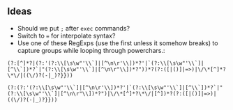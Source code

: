 ## Ideas

- Should we put `;` after `exec` commands?
- Switch to `=` for interpolate syntax?
- Use one of these RegExps (use the first unless it somehow breaks) to capture groups while looping through powerchars.:

```
(?:[^]*?|(?:'(?:\\[\s\w"'\\`]|[^\n\r'\\])*?'|`(?:\\[\s\w"'\\`]|[^\\`])*?`|"(?:\\[\s\w"'\\`]|[^\n\r"\\])*?"))*?(?:([|()]|=>)|\/\*[^]*?\*\/|((\/)?(-|_)?}}))

(?:(?:'(?:\\[\s\w"'\\`]|[^\n\r'\\])*?'|`(?:\\[\s\w"'\\`]|[^\\`])*?`|"(?:\\[\s\w"'\\`]|[^\n\r"\\])*?")|\/\*[^]*?\*\/|[^])*?(?:([|()]|=>)|((\/)?(-|_)?}}))
```
